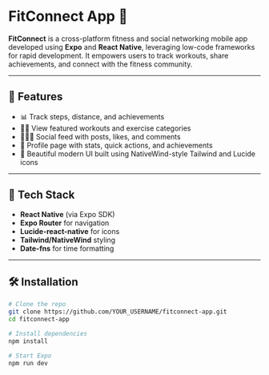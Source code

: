 # FitConnect App 💪

**FitConnect** is a cross-platform fitness and social networking mobile app developed using **Expo** and **React Native**, leveraging low-code frameworks for rapid development. It empowers users to track workouts, share achievements, and connect with the fitness community.

---

## 📱 Features

- 📊 Track steps, distance, and achievements
- 🏋️‍♂️ View featured workouts and exercise categories
- 🧑‍🤝‍🧑 Social feed with posts, likes, and comments
- 👤 Profile page with stats, quick actions, and achievements
- 🎨 Beautiful modern UI built using NativeWind-style Tailwind and Lucide icons

---

## 🔧 Tech Stack

- **React Native** (via Expo SDK)
- **Expo Router** for navigation
- **Lucide-react-native** for icons
- **Tailwind/NativeWind** styling
- **Date-fns** for time formatting

---

## 🛠️ Installation

```bash
# Clone the repo
git clone https://github.com/YOUR_USERNAME/fitconnect-app.git
cd fitconnect-app

# Install dependencies
npm install

# Start Expo
npm run dev
